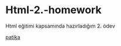 # Html-2.-homework
Html eğitimi kapsamında hazırladığım 2. ödev
<p><a href="https://www.patika.dev">patika</a></p>